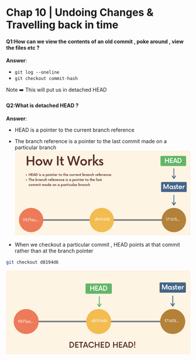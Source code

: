 # Chap 10 | Undoing Changes & Travelling back in time

#### Q1:How can we view the contents of an old commit , poke around , view the files etc ? 

**Answer**:

- `git log --oneline`
- `git checkout commit-hash`

Note ➡️ This will put us in detached HEAD

#### Q2:What is detached HEAD ? 

**Answer**:

- HEAD is a pointer to the current branch reference 
- The branch reference is a pointer to the last commit made on a particular branch![zzzz-detached-head-1](/Assets/zzzz-detached-head-1.png)

- When we checkout a particular commit , HEAD points at that commit rather than at the branch pointer 

```bash
git checkout d8194d6
```

![zzzzz-detached-head-2](../../assets/zzzzz-detached-head-2.png)
